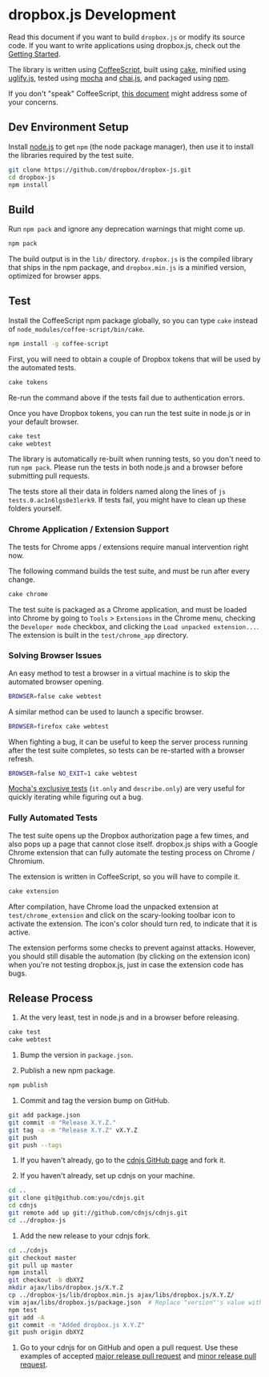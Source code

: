 # dropbox.js Development

Read this document if you want to build `dropbox.js` or modify its source code.
If you want to write applications using dropbox.js, check out the
[Getting Started](getting_started.md).

The library is written using [CoffeeScript](http://coffeescript.org/), built
using [cake](http://coffeescript.org/documentation/docs/cake.html), minified
using [uglify.js](https://github.com/mishoo/UglifyJS/), tested using
[mocha](http://visionmedia.github.com/mocha/) and
[chai.js](http://chaijs.com/), and packaged using [npm](https://npmjs.org/).

If you don't "speak" CoffeeScript,
[this document](https://github.com/dropbox/dropbox-js/blob/master/doc/coffee_faq.md)
might address some of your concerns.


## Dev Environment Setup

Install [node.js](http://nodejs.org/#download) to get `npm` (the node
package manager), then use it to install the libraries required by the test
suite.

```bash
git clone https://github.com/dropbox/dropbox-js.git
cd dropbox-js
npm install
```

## Build

Run `npm pack` and ignore any deprecation warnings that might come up.

```bash
npm pack
```

The build output is in the `lib/` directory. `dropbox.js` is the compiled
library that ships in the npm package, and `dropbox.min.js` is a minified
version, optimized for browser apps.


## Test

Install the CoffeeScript npm package globally, so you can type `cake` instead
of `node_modules/coffee-script/bin/cake`.

```bash
npm install -g coffee-script
```

First, you will need to obtain a couple of Dropbox tokens that will be used by
the automated tests.

```bash
cake tokens
```

Re-run the command above if the tests fail due to authentication errors.

Once you have Dropbox tokens, you can run the test suite in node.js or in your
default browser.

```bash
cake test
cake webtest
```

The library is automatically re-built when running tests, so you don't need to
run `npm pack`. Please run the tests in both node.js and a browser before
submitting pull requests.

The tests store all their data in folders named along the lines of
`js tests.0.ac1n6lgs0e3lerk9`. If tests fail, you might have to clean up these
folders yourself.


### Chrome Application / Extension Support

The tests for Chrome apps / extensions require manual intervention right now.

The following command builds the test suite, and must be run after every
change.

```bash
cake chrome
```

The test suite is packaged as a Chrome application, and must be loaded into
Chrome by going to `Tools` > `Extensions` in the Chrome menu, checking the
`Developer mode` checkbox, and clicking the `Load unpacked extension...`. The
extension is built in the `test/chrome_app` directory.


### Solving Browser Issues

An easy method to test a browser in a virtual machine is to skip the automated
browser opening.

```bash
BROWSER=false cake webtest
```

A similar method can be used to launch a specific browser.

```bash
BROWSER=firefox cake webtest
```

When fighting a bug, it can be useful to keep the server process running after
the test suite completes, so tests can be re-started with a browser refresh.

```bash
BROWSER=false NO_EXIT=1 cake webtest
```

[Mocha's exclusive tests](http://visionmedia.github.com/mocha/#exclusive-tests)
(`it.only` and `describe.only`) are very useful for quickly iterating while
figuring out a bug.


### Fully Automated Tests

The test suite opens up the Dropbox authorization page a few times, and also
pops up a page that cannot close itself. dropbox.js ships with a Google Chrome
extension that can fully automate the testing process on Chrome / Chromium.

The extension is written in CoffeeScript, so you will have to compile it.

```bash
cake extension
```

After compilation, have Chrome load the unpacked extension at
`test/chrome_extension` and click on the scary-looking toolbar icon to activate
the extension. The icon's color should turn red, to indicate that it is active.

The extension performs some checks to prevent against attacks. However, you
should still disable the automation (by clicking on the extension icon) when
you're not testing dropbox.js, just in case the extension code has bugs.


## Release Process

1. At the very least, test in node.js and in a browser before releasing.

```bash
cake test
cake webtest
```

1. Bump the version in `package.json`.

1. Publish a new npm package.

```bash
npm publish
```

1. Commit and tag the version bump on GitHub.

```bash
git add package.json
git commit -m "Release X.Y.Z."
git tag -a -m "Release X.Y.Z" vX.Y.Z
git push
git push --tags
```

1. If you haven't already, go to the
   [cdnjs GitHub page](https://github.com/cdnjs/cdnjs) and fork it.

1. If you haven't already, set up cdnjs on your machine.

```bash
cd ..
git clone git@github.com:you/cdnjs.git
cd cdnjs
git remote add up git://github.com/cdnjs/cdnjs.git
cd ../dropbox-js
```

1. Add the new release to your cdnjs fork.

```bash
cd ../cdnjs
git checkout master
git pull up master
npm install
git checkout -b dbXYZ
mkdir ajax/libs/dropbox.js/X.Y.Z
cp ../dropbox-js/lib/dropbox.min.js ajax/libs/dropbox.js/X.Y.Z/
vim ajax/libs/dropbox.js/package.json  # Replace "version"'s value with "X.Y.Z"
npm test
git add -A
git commit -m "Added dropbox.js X.Y.Z"
git push origin dbXYZ
```

1. Go to your cdnjs for on GitHub and open a pull request. Use these examples
of accepted
[major release pull request](https://github.com/cdnjs/cdnjs/pull/580) and
[minor release pull request](https://github.com/cdnjs/cdnjs/pull/592).
